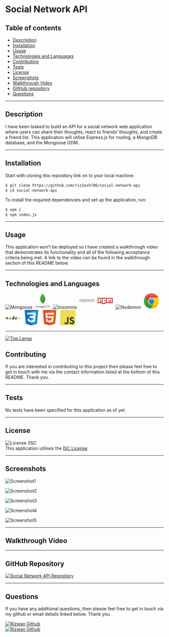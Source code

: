 # Social Network API

## Table of contents

- [Description](#description)
- [Installation](#installation)
- [Usage](#usage)
- [Technologies and Languages](#technologies-and-languages)
- [Contributing](#contributing)
- [Tests](#tests)
- [License](#license)
- [Screenshots](#screenshots)
- [Walkthrough Video](#walkthrough-video)
- [GitHub repository](#github-repository)
- [Questions](#questions)

---

## Description

I have been tasked to build an API for a social network web application where users can share their thoughts, react to friends’ thoughts, and create a friend list. This application will utilise Express.js for routing, a MongoDB database, and the Mongoose ODM.

---

## Installation

Start with cloning this repository link on to your local machine:

```
$ git clone https://github.com/riz1ash786/social-network-api
$ cd social-network-api
```

To install the required dependencies and set up the application, run:

```
$ npm i
$ npm index.js
```

---

## Usage

This application won’t be deployed so I have created a walkthrough video that demonstrates its functionality and all of the following acceptance criteria being met. A link to the video can be found in the walkthrough section of this README below.

---

## Technologies and Languages

<div>

<img src="https://camo.githubusercontent.com/7c669e872b214571ae0b5097e8d3db369225a806dc2ce9a436cde3497164310c/687474703a2f2f6d6f6e676f64622d746f6f6c732e636f6d2f696d672f6d6f6e676f6f73652e706e67" title="Mongoose" alt="Mongoose" width="80" height="50"/>&nbsp;
<img src="https://raw.githubusercontent.com/devicons/devicon/master/icons/mongodb/mongodb-original-wordmark.svg" title="MongoDB" alt="MongoDB" width="50" height="50"/>&nbsp;
<img src="https://seeklogo.com/images/I/insomnia-logo-A35E09EB19-seeklogo.com.png" title="Insomnia" alt="Insomnia" width="50" height="50"/>&nbsp;
<img src="https://raw.githubusercontent.com/devicons/devicon/master/icons/express/express-original-wordmark.svg" title="Express" alt="Express" width="50" height="50"/>&nbsp;
<img src="https://raw.githubusercontent.com/devicons/devicon/master/icons/npm/npm-original-wordmark.svg" title="npm" alt="npm" width="50" height="50"/>&nbsp;
<img src="https://cdn.freebiesupply.com/logos/large/2x/nodemon-logo-png-transparent.png" title="Nodemon" alt="Nodemon" width="50" height="50"/>&nbsp;
<img src="https://raw.githubusercontent.com/devicons/devicon/master/icons/chrome/chrome-original.svg" title="Chrome" alt="Chrome" width="50" height="50"/>&nbsp;
<img src="https://raw.githubusercontent.com/devicons/devicon/master/icons/nodejs/nodejs-original-wordmark.svg" title="NodeJS" alt="NodeJS" width="50" height="50"/>&nbsp;
<img src="https://raw.githubusercontent.com/devicons/devicon/master/icons/css3/css3-original.svg" title="CSS3" alt="CSS" width="50" height="50"/>&nbsp;
<img src="https://raw.githubusercontent.com/devicons/devicon/master/icons/html5/html5-original.svg" title="HTML5" alt="HTML" width="50" height="50"/>&nbsp;
<img src="https://raw.githubusercontent.com/devicons/devicon/master/icons/javascript/javascript-original.svg" title="JavaScript" alt="JavaScript" width="50" height="50"/>&nbsp;

</div>

---

[![Top Langs](https://github-readme-stats.vercel.app/api/top-langs/?username=riz1ash786&layout=compact&theme=vision-friendly-dark)](https://github.com/riz1ash786/github-readme-stats)

## Contributing

If you are interested in contributing to this project then please feel free to get in touch with me via the contact information listed at the bottom of this README. Thank you.

---

## Tests

No tests have been specified for this application as of yet.

---

## License

![License (ISC](https://img.shields.io/badge/License-ISC-brightgreen?style=plastic&logo=appveyor.svg) <br />
This application utilises the [ISC License](https://opensource.org/licenses/ISC "License Link")

---

## Screenshots

![Screenshot1](./client/src/images/application-home.png)

![Screenshot2](./client/src/images/downloaded-web-app.png)

![Screenshot3](./client/src/images/manifest.json-file.png)

![Screenshot4](./client/src/images/service-worker.png)

![Screenshot5](./client/src/images/indexeddb-storage.png)

---

## Walkthrough Video

<!-- <div id="badges">
  <a href="https://frozen-plateau-54707.herokuapp.com/">
    <img src="https://img.shields.io/badge/heroku-Text Editor-blue?style=for-the-badge&logo=HEROKU&logoColor=white" alt="Text EditorHeroku Link"/>
  </a>
</div> -->

---

## GitHub Repository

<div id="badges">
  <a href="https://github.com/riz1ash786/social-network-api">
    <img src="https://img.shields.io/badge/Repository-Social Network API-blue?style=for-the-badge&logo=GITHUB&logoColor=white" alt="Social Network API Repository"/>
  </a>
</div>

---

## Questions

If you have any additional questions, then please feel free to get in touch via my github or email details linked below. Thank you.

<div id="badges">
  <a href="https://github.com/riz1ash786">
    <img src="https://img.shields.io/badge/profile-RIZWAN ASHRAF-blue?style=for-the-badge&logo=GITHUB&logoColor=white" alt="Rizwan Github"/>
  </a> <br />
<div id="badges">
  <a href="mailto:riz1ash786@gmail.com">
    <img src="https://img.shields.io/badge/EMAIL-RIZWAN ASHRAF-blue?style=for-the-badge&logo=GOOGLE&logoColor=white" alt="Rizwan Github"/>
  </a>
</div>

